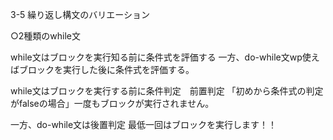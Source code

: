 3-5 繰り返し構文のバリエーション

○2種類のwhile文

while文はブロックを実行知る前に条件式を評価する
一方、do-while文wp使えばブロックを実行した後に条件式を評価する。

while文はブロックを実行する前に条件判定　前置判定
「初めから条件式の判定がfalseの場合」一度もブロックが実行されません。

一方、do-while文は後置判定
最低一回はブロックを実行します！！
